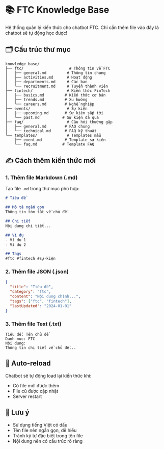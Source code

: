 # 📚 FTC Knowledge Base

Hệ thống quản lý kiến thức cho chatbot FTC. Chỉ cần thêm file vào đây là chatbot sẽ tự động học được!

## 🗂️ Cấu trúc thư mục

```
knowledge_base/
├── ftc/                    # Thông tin về FTC
│   ├── general.md         # Thông tin chung
│   ├── activities.md      # Hoạt động
│   ├── departments.md     # Các ban
│   └── recruitment.md     # Tuyển thành viên
├── fintech/               # Kiến thức FinTech
│   ├── basics.md         # Kiến thức cơ bản
│   ├── trends.md         # Xu hướng
│   └── careers.md        # Nghề nghiệp
├── events/                # Sự kiện
│   ├── upcoming.md       # Sự kiện sắp tới
│   └── past.md          # Sự kiện đã qua
├── faq/                   # Câu hỏi thường gặp
│   ├── general.md        # FAQ chung
│   └── technical.md      # FAQ kỹ thuật
└── templates/             # Templates mẫu
    ├── event.md          # Template sự kiện
    └── faq.md           # Template FAQ
```

## ✍️ Cách thêm kiến thức mới

### 1. Thêm file Markdown (.md)
Tạo file `.md` trong thư mục phù hợp:

```markdown
# Tiêu đề

## Mô tả ngắn gọn
Thông tin tóm tắt về chủ đề.

## Chi tiết
Nội dung chi tiết...

## Ví dụ
- Ví dụ 1
- Ví dụ 2

## Tags
#ftc #fintech #sự-kiện
```

### 2. Thêm file JSON (.json)
```json
{
  "title": "Tiêu đề",
  "category": "ftc",
  "content": "Nội dung chính...",
  "tags": ["ftc", "fintech"],
  "lastUpdated": "2024-01-01"
}
```

### 3. Thêm file Text (.txt)
```
Tiêu đề: Tên chủ đề
Danh mục: FTC
Nội dung: 
Thông tin chi tiết về chủ đề...
```

## 🔄 Auto-reload
Chatbot sẽ tự động load lại kiến thức khi:
- Có file mới được thêm
- File cũ được cập nhật
- Server restart

## 📝 Lưu ý
- Sử dụng tiếng Việt có dấu
- Tên file nên ngắn gọn, dễ hiểu
- Tránh ký tự đặc biệt trong tên file
- Nội dung nên có cấu trúc rõ ràng